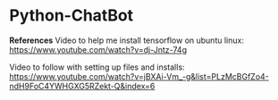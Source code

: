 # Python-ChatBot

__References__
Video to help me install tensorflow on ubuntu linux:
https://www.youtube.com/watch?v=dj-Jntz-74g

Video to follow with setting up files and installs:
https://www.youtube.com/watch?v=jBXAi-Vm_-g&list=PLzMcBGfZo4-ndH9FoC4YWHGXG5RZekt-Q&index=6
